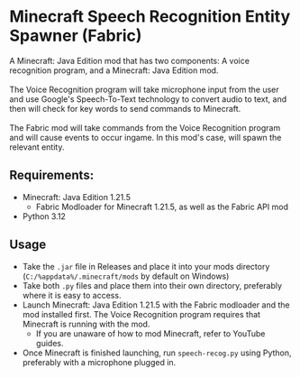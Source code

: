 # Minecraft Speech Recognition Entity Spawner (Fabric)
A Minecraft: Java Edition mod that has two components: A voice recognition program, and a Minecraft: Java Edition mod.<br><br>
The Voice Recognition program will take microphone input from the user and use Google's Speech-To-Text technology to convert audio to text, and then will check for key words to send commands to Minecraft.<br><br>
The Fabric mod will take commands from the Voice Recognition program and will cause events to occur ingame. In this mod's case, will spawn the relevant entity.

## Requirements:
- Minecraft: Java Edition 1.21.5
  - Fabric Modloader for Minecraft 1.21.5, as well as the Fabric API mod
- Python 3.12

## Usage
- Take the `.jar` file in Releases and place it into your mods directory (`C:/%appdata%/.minecraft/mods` by default on Windows)
- Take both `.py` files and place them into their own directory, preferably where it is easy to access.
- Launch Minecraft: Java Edition 1.21.5 with the Fabric modloader and the mod installed first. The Voice Recognition program requires that Minecraft is running with the mod.
  - If you are unaware of how to mod Minecraft, refer to YouTube guides.
- Once Minecraft is finished launching, run `speech-recog.py` using Python, preferably with a microphone plugged in.
